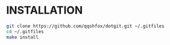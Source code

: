 INSTALLATION
============

```sh
git clone https://github.com/qqshfox/dotgit.git ~/.gitfiles
cd ~/.gitfiles
make install
```
